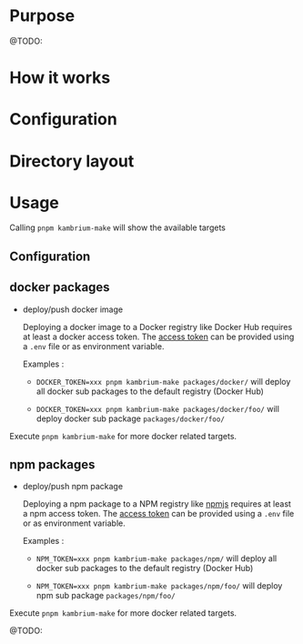 <!-- % SNOWPLOUGH(1)
% Jérôme Belleman
% June 2013 -->

# Purpose

@TODO:

# How it works

# Configuration

# Directory layout

# Usage

Calling `pnpm kambrium-make` will show the available targets

## Configuration

## docker packages

- deploy/push docker image

  Deploying a docker image to a Docker registry like Docker Hub requires at least a docker access token.
  The [access token](https://docs.docker.com/docker-hub/access-tokens/) can be provided using a `.env` file or as environment variable.

  Examples :

  - `DOCKER_TOKEN=xxx pnpm kambrium-make packages/docker/` will deploy all docker sub packages to the default registry (Docker Hub)

  - `DOCKER_TOKEN=xxx pnpm kambrium-make packages/docker/foo/` will deploy docker sub package `packages/docker/foo/`

Execute `pnpm kambrium-make` for more docker related targets.

## npm packages

- deploy/push npm package

  Deploying a npm package to a NPM registry like [npmjs](https://www.npmjs.com/) requires at least a npm access token.
  The [access token](https://docs.npmjs.com/creating-and-viewing-access-tokens#creating-tokens-on-the-website) can be provided using a `.env` file or as environment variable.

  Examples :

  - `NPM_TOKEN=xxx pnpm kambrium-make packages/npm/` will deploy all docker sub packages to the default registry (Docker Hub)

  - `NPM_TOKEN=xxx pnpm kambrium-make packages/npm/foo/` will deploy npm sub package `packages/npm/foo/`

Execute `pnpm kambrium-make` for more docker related targets.

@TODO:
